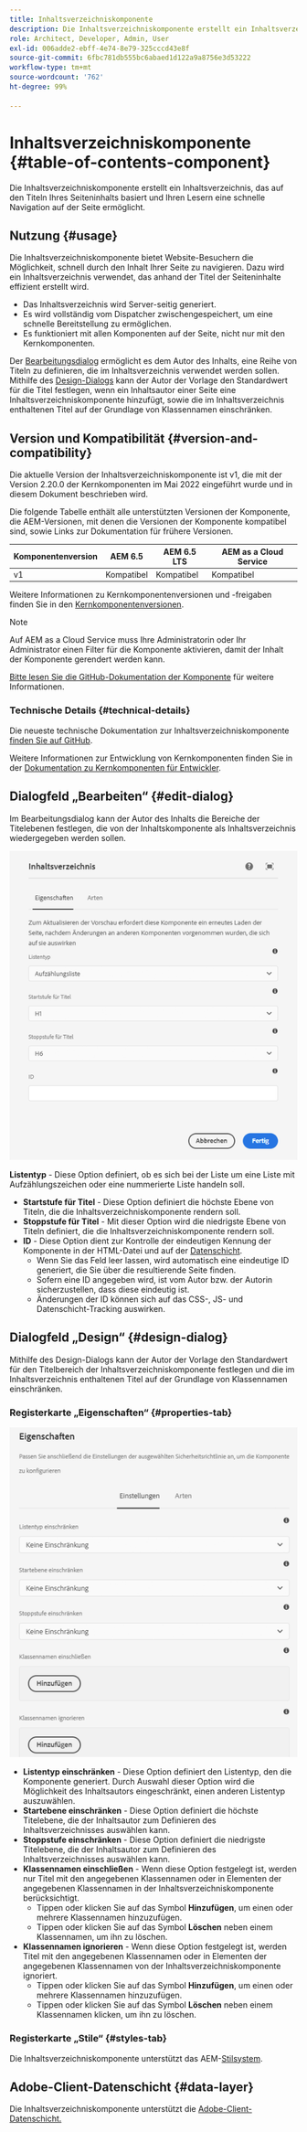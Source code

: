 ```yaml
---
title: Inhaltsverzeichniskomponente
description: Die Inhaltsverzeichniskomponente erstellt ein Inhaltsverzeichnis, das auf den Titeln Ihres Seiteninhalts basiert und Ihren Lesern eine schnelle Navigation auf der Seite ermöglicht.
role: Architect, Developer, Admin, User
exl-id: 006adde2-ebff-4e74-8e79-325cccd43e8f
source-git-commit: 6fbc781db555bc6abaed1d122a9a8756e3d53222
workflow-type: tm+mt
source-wordcount: '762'
ht-degree: 99%

---
```


# Inhaltsverzeichniskomponente {#table-of-contents-component}

Die Inhaltsverzeichniskomponente erstellt ein Inhaltsverzeichnis, das auf den Titeln Ihres Seiteninhalts basiert und Ihren Lesern eine schnelle Navigation auf der Seite ermöglicht.

## Nutzung {#usage}

Die Inhaltsverzeichniskomponente bietet Website-Besuchern die Möglichkeit, schnell durch den Inhalt Ihrer Seite zu navigieren. Dazu wird ein Inhaltsverzeichnis verwendet, das anhand der Titel der Seiteninhalte effizient erstellt wird.

* Das Inhaltsverzeichnis wird Server-seitig generiert.
* Es wird vollständig vom Dispatcher zwischengespeichert, um eine schnelle Bereitstellung zu ermöglichen.
* Es funktioniert mit allen Komponenten auf der Seite, nicht nur mit den Kernkomponenten.

Der [Bearbeitungsdialog](#edit-dialog) ermöglicht es dem Autor des Inhalts, eine Reihe von Titeln zu definieren, die im Inhaltsverzeichnis verwendet werden sollen. Mithilfe des [Design-Dialogs](#design-dialog) kann der Autor der Vorlage den Standardwert für die Titel festlegen, wenn ein Inhaltsautor einer Seite eine Inhaltsverzeichniskomponente hinzufügt, sowie die im Inhaltsverzeichnis enthaltenen Titel auf der Grundlage von Klassennamen einschränken.

## Version und Kompatibilität {#version-and-compatibility}

Die aktuelle Version der Inhaltsverzeichniskomponente ist v1, die mit der Version 2.20.0 der Kernkomponenten im Mai 2022 eingeführt wurde und in diesem Dokument beschrieben wird.

Die folgende Tabelle enthält alle unterstützten Versionen der Komponente, die AEM-Versionen, mit denen die Versionen der Komponente kompatibel sind, sowie Links zur Dokumentation für frühere Versionen.

| Komponentenversion | AEM 6.5 | AEM 6.5 LTS | AEM as a Cloud Service |
|---|---|---|---|
| v1 | Kompatibel | Kompatibel | Kompatibel |

Weitere Informationen zu Kernkomponentenversionen und -freigaben finden Sie in den [Kernkomponentenversionen](/help/versions.md).

>[!NOTE]
>
>Auf AEM as a Cloud Service muss Ihre Administratorin oder Ihr Administrator einen Filter für die Komponente aktivieren, damit der Inhalt der Komponente gerendert werden kann.
>
>[Bitte lesen Sie die GitHub-Dokumentation der Komponente](https://adobe.com/go/aem_cmp_tech_tableofcontents_v1) für weitere Informationen.

### Technische Details {#technical-details}

Die neueste technische Dokumentation zur Inhaltsverzeichniskomponente [finden Sie auf GitHub](https://adobe.com/go/aem_cmp_tech_tableofcontents_v1).

Weitere Informationen zur Entwicklung von Kernkomponenten finden Sie in der [Dokumentation zu Kernkomponenten für Entwickler](/help/developing/overview.md).

## Dialogfeld „Bearbeiten“ {#edit-dialog}

Im Bearbeitungsdialog kann der Autor des Inhalts die Bereiche der Titelebenen festlegen, die von der Inhaltskomponente als Inhaltsverzeichnis wiedergegeben werden sollen.

![Bearbeitungsdialog der Inhaltsverzeichniskomponente](/help/assets/tableofcontents-edit.png)

**Listentyp** - Diese Option definiert, ob es sich bei der Liste um eine Liste mit Aufzählungszeichen oder eine nummerierte Liste handeln soll.
* **Startstufe für Titel** - Diese Option definiert die höchste Ebene von Titeln, die die Inhaltsverzeichniskomponente rendern soll.
* **Stoppstufe für Titel** - Mit dieser Option wird die niedrigste Ebene von Titeln definiert, die die Inhaltsverzeichniskomponente rendern soll.
* **ID** - Diese Option dient zur Kontrolle der eindeutigen Kennung der Komponente in der HTML-Datei und auf der [Datenschicht](/help/developing/data-layer/overview.md).
   * Wenn Sie das Feld leer lassen, wird automatisch eine eindeutige ID generiert, die Sie über die resultierende Seite finden.
   * Sofern eine ID angegeben wird, ist vom Autor bzw. der Autorin sicherzustellen, dass diese eindeutig ist.
   * Änderungen der ID können sich auf das CSS-, JS- und Datenschicht-Tracking auswirken.

## Dialogfeld „Design“ {#design-dialog}

Mithilfe des Design-Dialogs kann der Autor der Vorlage den Standardwert für den Titelbereich der Inhaltsverzeichniskomponente festlegen und die im Inhaltsverzeichnis enthaltenen Titel auf der Grundlage von Klassennamen einschränken.

### Registerkarte „Eigenschaften“ {#properties-tab}

![Design-Dialog der Schnellsuch-Komponente](/help/assets/tableofcontents-design.png)

* **Listentyp einschränken** - Diese Option definiert den Listentyp, den die Komponente generiert. Durch Auswahl dieser Option wird die Möglichkeit des Inhaltsautors eingeschränkt, einen anderen Listentyp auszuwählen.
* **Startebene einschränken** - Diese Option definiert die höchste Titelebene, die der Inhaltsautor zum Definieren des Inhaltsverzeichnisses auswählen kann.
* **Stoppstufe einschränken** - Diese Option definiert die niedrigste Titelebene, die der Inhaltsautor zum Definieren des Inhaltsverzeichnisses auswählen kann.
* **Klassennamen einschließen** - Wenn diese Option festgelegt ist, werden nur Titel mit den angegebenen Klassennamen oder in Elementen der angegebenen Klassennamen in der Inhaltsverzeichniskomponente berücksichtigt.
   * Tippen oder klicken Sie auf das Symbol **Hinzufügen**, um einen oder mehrere Klassennamen hinzuzufügen.
   * Tippen oder klicken Sie auf das Symbol **Löschen** neben einem Klassennamen, um ihn zu löschen.
* **Klassennamen ignorieren** - Wenn diese Option festgelegt ist, werden Titel mit den angegebenen Klassennamen oder in Elementen der angegebenen Klassennamen von der Inhaltsverzeichniskomponente ignoriert.
   * Tippen oder klicken Sie auf das Symbol **Hinzufügen**, um einen oder mehrere Klassennamen hinzuzufügen.
   * Tippen oder klicken Sie auf das Symbol **Löschen** neben einem Klassennamen klicken, um ihn zu löschen.

### Registerkarte „Stile“ {#styles-tab}

Die Inhaltsverzeichniskomponente unterstützt das AEM-[Stilsystem](/help/get-started/authoring.md#component-styling).

## Adobe-Client-Datenschicht {#data-layer}

Die Inhaltsverzeichniskomponente unterstützt die [Adobe-Client-Datenschicht.](/help/developing/data-layer/overview.md)
